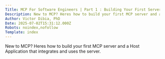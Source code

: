```yaml
---
Title: MCP For Software Engineers | Part 1 : Building Your First Server
Description: New to MCP? Heres how to build your first MCP server and a Host Application that integrates and uses the server....
Author: Victor Dibia, PhD
Date: 2025-07-02T15:31:12.000Z
Robots: noindex,nofollow
Template: index
---
```

New to MCP? Heres how to build your first MCP server and a Host Application that integrates and uses the server.